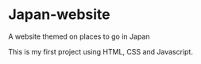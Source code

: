 # Japan-website
A website themed on places to go in Japan

This is my first project using HTML, CSS and Javascript.
